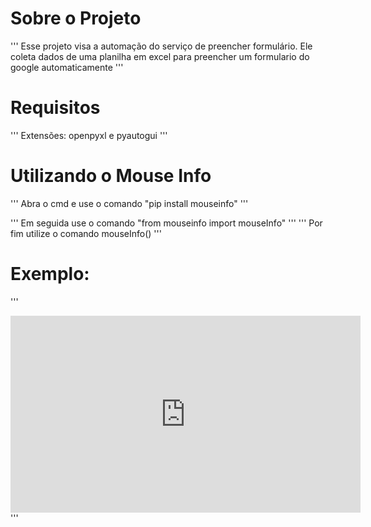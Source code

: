# Sobre o Projeto
'''
Esse projeto visa a automação do serviço de preencher formulário. Ele coleta dados de uma planilha em excel para preencher um formulario do google automaticamente
'''

# Requisitos
'''
Extensões: openpyxl e pyautogui
'''

# Utilizando o Mouse Info
'''
Abra o cmd e use o comando "pip install mouseinfo"
'''

'''
Em seguida use o comando "from mouseinfo import mouseInfo"
'''
'''
Por fim utilize o comando mouseInfo()
'''

# Exemplo:
'''
<iframe width="560" height="315" src="https://www.youtube.com/embed/wBRZwiVvR2U?si=ns5-2DmVqpU0juxS" title="YouTube video player" frameborder="0" allow="accelerometer; autoplay; clipboard-write; encrypted-media; gyroscope; picture-in-picture; web-share" referrerpolicy="strict-origin-when-cross-origin" allowfullscreen></iframe>
'''
